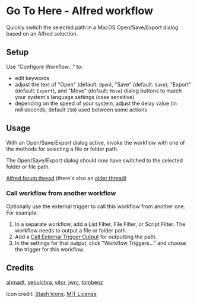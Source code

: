 # Go To Here - Alfred workflow

Quickly switch the selected path in a MacOS Open/Save/Export dialog based on an Alfred selection.

## Setup

Use "Configure Workflow..." to:

- edit keywords
- adjust the text of "Open" (default: `Open`), "Save" (default: `Save`), "Export" (default: `Export`), and "Move" (default: `Move`) dialog buttons to match your system's language settings (case sensitive)
- depending on the speed of your system, adjust the delay value (in milliseconds, default `250`) used between some actions

## Usage

With an Open/Save/Export dialog active, invoke the workflow with one of the methods for selecting a file or folder path.

The Open/Save/Export dialog should now have switched to the selected folder or file path.

[Alfred forum thread](https://www.alfredforum.com/topic/21963-go-to-here-updated-version/) (there's also an [older thread](https://www.alfredforum.com/topic/6013-go-to-here))

### Call workflow from another workflow

Optionally use the external trigger to call this workflow from another one. For example:

1. In a separate workflow, add a List Filter, File Filter, or Script Filter. The workflow needs to output a file or folder path.
2. Add a [Call External Trigger Output](https://www.alfredapp.com/help/workflows/outputs/call-external-trigger/) for outputting the path.
3. In the settings for that output, click "Workflow Triggers..." and choose the trigger for this workflow.

## Credits

[ahmadt](https://www.alfredforum.com/profile/9334-ahmadt/), [sepulchra](https://www.alfredforum.com/profile/717-sepulchra/), [vitor](https://www.alfredforum.com/profile/1891-vitor/), [jwrc](https://www.alfredforum.com/profile/55950-jwrc/), [tombenz](https://www.alfredforum.com/profile/32208-tombenz/)

Icon credit: [Stash Icons](https://github.com/stash-ui/icons). [MIT License](https://github.com/stash-ui/icons/blob/master/LICENSE)
